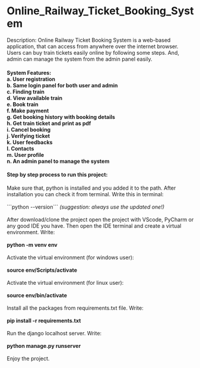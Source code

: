 # Online_Railway_Ticket_Booking_System

<p>Description: Online Railway Ticket Booking System is a web-based application, that can access from anywhere over the internet browser. Users can buy train tickets easily online by following some steps. And, admin can manage the system from the admin panel easily.</p>

<h4>System Features:<br>
  a. User registration <br>
  b. Same login panel for both user and admin <br>
  c. Finding train <br>
  d. View available train <br>
  e. Book train <br>
  f. Make payment <br>
  g. Get booking history with booking details <br>
  h. Get train ticket and print as pdf <br>
  i. Cancel booking <br>
  j. Verifying ticket <br>
  k. User feedbacks <br>
  l. Contacts <br>
  m. User profile <br>
  n. An admin panel to manage the system
 </h4>
 
 <h4>Step by step process to run this project:</h4>
 <p>Make sure that, python is installed and you added it to the path. After installation you can check it from terminal. Write this in terminal: <br><br>
 ```python --version``` <i>(suggestion: always use the updated one!)</i><br><br>
 After download/clone the project open the project with VScode, PyCharm or any good IDE you have. Then open the IDE terminal and create a virtual environment. Write:<br><br>
 <b>python -m venv env</b><br><br>
 Activate the virtual environment (for windows user):<br><br>
 <b>source env/Scripts/activate</b><br><br>
 Activate the virtual environment (for linux user):<br><br>
 <b>source env/bin/activate</b><br><br>
 Install all the packages from requirements.txt file. Write:<br><br>
 <b>pip install -r requirements.txt</b><br><br>
 Run the django localhost server. Write:<br><br>
 <b>python manage.py runserver</b><br><br>
 Enjoy the project.
 </p>
  
  
